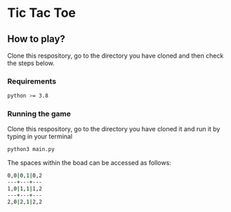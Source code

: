 # Tic Tac Toe

## How to play?
Clone this respository, go to the directory you have cloned and then check the steps below.

### Requirements

````bash
python >= 3.8
````
### Running the game

Clone this respository, go to the directory you have cloned it and run it by typing in your terminal

````bash
python3 main.py
````

The spaces within the boad can be accessed as follows:

````bash
0,0|0,1|0,2  
---+---+---  
1,0|1,1|1,2  
---+---+---  
2,0|2,1|2,2
````